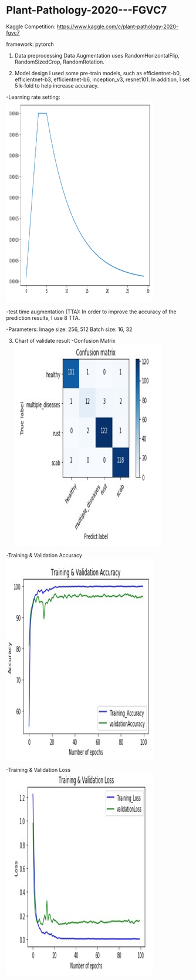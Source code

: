 # Plant-Pathology-2020---FGVC7
Kaggle Competition: https://www.kaggle.com/c/plant-pathology-2020-fgvc7

framework: pytorch

1.	Data preprocessing
Data Augmentation uses RandomHorizontalFlip, RandomSizedCrop, RandomRotation.

2.	Model design
I used some pre-train models, such as efficientnet-b0, efficientnet-b3, efficientnet-b6, inception_v3, resnet101.
In addition, I set 5 k-fold to help increase accuracy.

-Learning rate setting:
<img width="400" height="550" src="https://github.com/chingi071/Plant-Pathology-2020---FGVC7/blob/master/pix/lr.jpg"/></div>

-test time augmentation (TTA):
In order to improve the accuracy of the prediction results, I use 8 TTA.

-Parameters:
Image size: 256, 512
Batch size: 16, 32

3.	Chart of validate result
-Confusion Matrix
<img width="400" height="550" src="https://github.com/chingi071/Plant-Pathology-2020---FGVC7/blob/master/pix/Confusion_Matrix.jpg"/></div>

-Training & Validation Accuracy
<img width="400" height="550" src="https://github.com/chingi071/Plant-Pathology-2020---FGVC7/blob/master/pix/Accuracy.jpg"/></div>

-Training & Validation Loss
<img width="400" height="550" src="https://github.com/chingi071/Plant-Pathology-2020---FGVC7/blob/master/pix/Loss.jpg"/></div>
